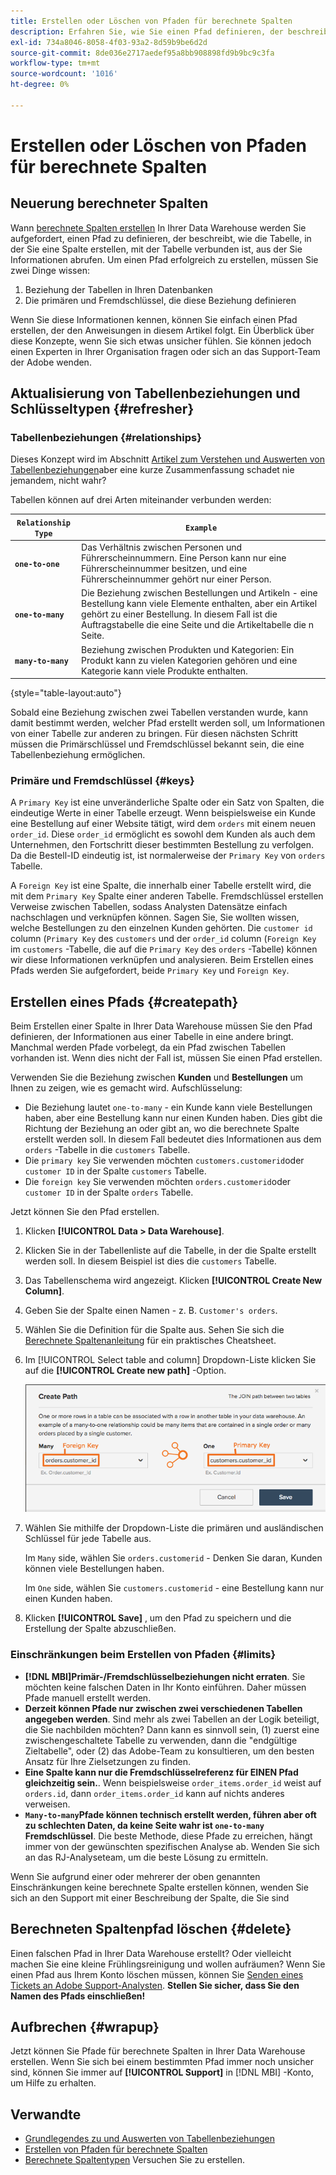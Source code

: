 ```yaml
---
title: Erstellen oder Löschen von Pfaden für berechnete Spalten
description: Erfahren Sie, wie Sie einen Pfad definieren, der beschreibt, wie die Tabelle, in der Sie eine Spalte erstellen, mit der Tabelle zusammenhängt, aus der Sie Informationen abrufen.
exl-id: 734a8046-8058-4f03-93a2-8d59b9be6d2d
source-git-commit: 8de036e2717aedef95a8bb908898fd9b9bc9c3fa
workflow-type: tm+mt
source-wordcount: '1016'
ht-degree: 0%

---
```


# Erstellen oder Löschen von Pfaden für berechnete Spalten

## Neuerung berechneter Spalten

Wann [berechnete Spalten erstellen](../data-warehouse-mgr/creating-calculated-columns.md) In Ihrer Data Warehouse werden Sie aufgefordert, einen Pfad zu definieren, der beschreibt, wie die Tabelle, in der Sie eine Spalte erstellen, mit der Tabelle verbunden ist, aus der Sie Informationen abrufen. Um einen Pfad erfolgreich zu erstellen, müssen Sie zwei Dinge wissen:

1. Beziehung der Tabellen in Ihren Datenbanken
1. Die primären und Fremdschlüssel, die diese Beziehung definieren

Wenn Sie diese Informationen kennen, können Sie einfach einen Pfad erstellen, der den Anweisungen in diesem Artikel folgt. Ein Überblick über diese Konzepte, wenn Sie sich etwas unsicher fühlen. Sie können jedoch einen Experten in Ihrer Organisation fragen oder sich an das Support-Team der Adobe wenden.

## Aktualisierung von Tabellenbeziehungen und Schlüsseltypen {#refresher}

### Tabellenbeziehungen {#relationships}

Dieses Konzept wird im Abschnitt [Artikel zum Verstehen und Auswerten von Tabellenbeziehungen](../../data-analyst/data-warehouse-mgr/table-relationships.md)aber eine kurze Zusammenfassung schadet nie jemandem, nicht wahr?

Tabellen können auf drei Arten miteinander verbunden werden:

| **`Relationship Type`** | **`Example`** |
|-----|-----|
| **`one-to-one`** | Das Verhältnis zwischen Personen und Führerscheinnummern. Eine Person kann nur eine Führerscheinnummer besitzen, und eine Führerscheinnummer gehört nur einer Person. |
| **`one-to-many`** | Die Beziehung zwischen Bestellungen und Artikeln - eine Bestellung kann viele Elemente enthalten, aber ein Artikel gehört zu einer Bestellung. In diesem Fall ist die Auftragstabelle die eine Seite und die Artikeltabelle die n Seite. |
| **`many-to-many`** | Beziehung zwischen Produkten und Kategorien: Ein Produkt kann zu vielen Kategorien gehören und eine Kategorie kann viele Produkte enthalten. |

{style="table-layout:auto"}

Sobald eine Beziehung zwischen zwei Tabellen verstanden wurde, kann damit bestimmt werden, welcher Pfad erstellt werden soll, um Informationen von einer Tabelle zur anderen zu bringen. Für diesen nächsten Schritt müssen die Primärschlüssel und Fremdschlüssel bekannt sein, die eine Tabellenbeziehung ermöglichen.

### Primäre und Fremdschlüssel {#keys}

A `Primary Key` ist eine unveränderliche Spalte oder ein Satz von Spalten, die eindeutige Werte in einer Tabelle erzeugt. Wenn beispielsweise ein Kunde eine Bestellung auf einer Website tätigt, wird dem `orders` mit einem neuen `order_id`. Diese `order_id` ermöglicht es sowohl dem Kunden als auch dem Unternehmen, den Fortschritt dieser bestimmten Bestellung zu verfolgen. Da die Bestell-ID eindeutig ist, ist normalerweise der `Primary Key` von `orders` Tabelle.

A `Foreign Key` ist eine Spalte, die innerhalb einer Tabelle erstellt wird, die mit dem `Primary Key` Spalte einer anderen Tabelle. Fremdschlüssel erstellen Verweise zwischen Tabellen, sodass Analysten Datensätze einfach nachschlagen und verknüpfen können. Sagen Sie, Sie wollten wissen, welche Bestellungen zu den einzelnen Kunden gehörten. Die `customer id` column (`Primary Key` des `customers` und der `order_id` column (`Foreign Key` im `customers` -Tabelle, die auf die `Primary Key` des `orders` -Tabelle) können wir diese Informationen verknüpfen und analysieren. Beim Erstellen eines Pfads werden Sie aufgefordert, beide `Primary Key` und `Foreign Key`.

## Erstellen eines Pfads {#createpath}

Beim Erstellen einer Spalte in Ihrer Data Warehouse müssen Sie den Pfad definieren, der Informationen aus einer Tabelle in eine andere bringt. Manchmal werden Pfade vorbelegt, da ein Pfad zwischen Tabellen vorhanden ist. Wenn dies nicht der Fall ist, müssen Sie einen Pfad erstellen.

Verwenden Sie die Beziehung zwischen **Kunden** und **Bestellungen** um Ihnen zu zeigen, wie es gemacht wird. Aufschlüsselung:

* Die Beziehung lautet `one-to-many` - ein Kunde kann viele Bestellungen haben, aber eine Bestellung kann nur einen Kunden haben. Dies gibt die Richtung der Beziehung an oder gibt an, wo die berechnete Spalte erstellt werden soll. In diesem Fall bedeutet dies Informationen aus dem `orders` -Tabelle in die `customers` Tabelle.
* Die `primary key` Sie verwenden möchten `customers.customerid`oder `customer ID` in der Spalte `customers` Tabelle.
* Die `foreign key` Sie verwenden möchten `orders.customerid`oder `customer ID` in der Spalte `orders` Tabelle.

Jetzt können Sie den Pfad erstellen.

1. Klicken **[!UICONTROL Data > Data Warehouse]**.
1. Klicken Sie in der Tabellenliste auf die Tabelle, in der die Spalte erstellt werden soll. In diesem Beispiel ist dies die `customers` Tabelle.
1. Das Tabellenschema wird angezeigt. Klicken **[!UICONTROL Create New Column]**.
1. Geben Sie der Spalte einen Namen - z. B. `Customer's orders`.
1. Wählen Sie die Definition für die Spalte aus. Sehen Sie sich die [Berechnete Spaltenanleitung](../data-warehouse-mgr/creating-calculated-columns.md) für ein praktisches Cheatsheet.
1. Im [!UICONTROL Select table and column] Dropdown-Liste klicken Sie auf die **[!UICONTROL Create new path]** -Option.

   ![Erstellen von Pfaden für berechnete Spalten modal](../../assets/Creating_Paths_modal.png)

1. Wählen Sie mithilfe der Dropdown-Liste die primären und ausländischen Schlüssel für jede Tabelle aus.

   Im `Many` side, wählen Sie `orders.customerid` - Denken Sie daran, Kunden können viele Bestellungen haben.

   Im `One` side, wählen Sie `customers.customerid` - eine Bestellung kann nur einen Kunden haben.

1. Klicken **[!UICONTROL Save]** , um den Pfad zu speichern und die Erstellung der Spalte abzuschließen.

### Einschränkungen beim Erstellen von Pfaden {#limits}

* **[!DNL MBI]Primär-/Fremdschlüsselbeziehungen nicht erraten**. Sie möchten keine falschen Daten in Ihr Konto einführen. Daher müssen Pfade manuell erstellt werden.
* **Derzeit können Pfade nur zwischen zwei verschiedenen Tabellen angegeben werden**. Sind mehr als zwei Tabellen an der Logik beteiligt, die Sie nachbilden möchten? Dann kann es sinnvoll sein, (1) zuerst eine zwischengeschaltete Tabelle zu verwenden, dann die &quot;endgültige Zieltabelle&quot;, oder (2) das Adobe-Team zu konsultieren, um den besten Ansatz für Ihre Zielsetzungen zu finden.
* **Eine Spalte kann nur die Fremdschlüsselreferenz für EINEN Pfad gleichzeitig sein.**. Wenn beispielsweise `order_items.order_id` weist auf `orders.id`, dann `order_items.order_id` kann auf nichts anderes verweisen.
* **`Many-to-many`Pfade können technisch erstellt werden, führen aber oft zu schlechten Daten, da keine Seite wahr ist `one-to-many` Fremdschlüssel**. Die beste Methode, diese Pfade zu erreichen, hängt immer von der gewünschten spezifischen Analyse ab. Wenden Sie sich an das RJ-Analyseteam, um die beste Lösung zu ermitteln.

Wenn Sie aufgrund einer oder mehrerer der oben genannten Einschränkungen keine berechnete Spalte erstellen können, wenden Sie sich an den Support mit einer Beschreibung der Spalte, die Sie sind

## Berechneten Spaltenpfad löschen {#delete}

Einen falschen Pfad in Ihrer Data Warehouse erstellt? Oder vielleicht machen Sie eine kleine Frühlingsreinigung und wollen aufräumen? Wenn Sie einen Pfad aus Ihrem Konto löschen müssen, können Sie [Senden eines Tickets an Adobe Support-Analysten](../../guide-overview.md). **Stellen Sie sicher, dass Sie den Namen des Pfads einschließen!**

## Aufbrechen {#wrapup}

Jetzt können Sie Pfade für berechnete Spalten in Ihrer Data Warehouse erstellen. Wenn Sie sich bei einem bestimmten Pfad immer noch unsicher sind, können Sie immer auf **[!UICONTROL Support]** in [!DNL MBI] -Konto, um Hilfe zu erhalten.

## Verwandte

* [Grundlegendes zu und Auswerten von Tabellenbeziehungen](../data-warehouse-mgr/table-relationships.md)
* [Erstellen von Pfaden für berechnete Spalten](../data-warehouse-mgr/create-paths-calc-columns.md)
* [Berechnete Spaltentypen](../data-warehouse-mgr/calc-column-types.md) Versuchen Sie zu erstellen.

